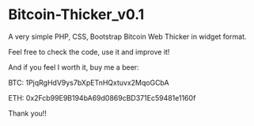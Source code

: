 # Bitcoin-Thicker_v0.1
A very simple PHP, CSS, Bootstrap Bitcoin Web Thicker in widget format.

Feel free to check the code, use it and improve it!

And if you feel I worth it, buy me a beer:

BTC: 1PjqRgHdV9ys7bXpETnHQxtuvx2MqoGCbA

ETH: 0x2Fcb99E9B194bA69d0869cBD371Ec59481e1160f

Thank you!!
